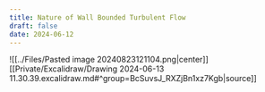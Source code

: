 ```yaml
---
title: Nature of Wall Bounded Turbulent Flow
draft: false
date: 2024-06-12
---
```


![[../Files/Pasted image 20240823121104.png|center]]
[[Private/Excalidraw/Drawing 2024-06-13 11.30.39.excalidraw.md#^group=BcSuvsJ_RXZjBn1xz7Kgb|source]]


